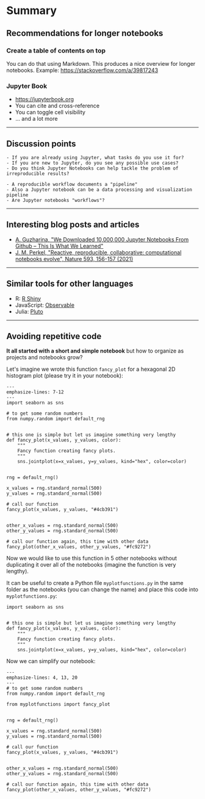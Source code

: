 # Summary


## Recommendations for longer notebooks

### Create a table of contents on top

You can do that using Markdown. This produces a nice overview for longer notebooks.
Example: <https://stackoverflow.com/a/39817243>


### Jupyter Book

- <https://jupyterbook.org>
- You can cite and cross-reference
- You can toggle cell visibility
- ... and a lot more

---

## Discussion points

```{discussion} Use cases and reproducibility
- If you are already using Jupyter, what tasks do you use it for?
- If you are new to Jupyter, do you see any possible use cases?
- Do you think Jupyter Notebooks can help tackle the problem of irreproducible results?
```

```{discussion} Are Jupyter notebooks "workflows"?
- A reproducible workflow documents a "pipeline"
- Also a Jupyter notebook can be a data processing and visualization pipeline
- Are Jupyter notebooks "workflows"?
```

---

## Interesting blog posts and articles

- [A. Guzharina, "We Downloaded 10,000,000 Jupyter Notebooks From Github – This Is What We Learned"](https://blog.jetbrains.com/datalore/2020/12/17/we-downloaded-10-000-000-jupyter-notebooks-from-github-this-is-what-we-learned/)
- [J. M. Perkel, "Reactive, reproducible, collaborative: computational notebooks evolve", Nature 593, 156-157 (2021)](https://doi.org/10.1038/d41586-021-01174-w)

---

## Similar tools for other languages

- R: [R Shiny](https://shiny.rstudio.com/gallery/)
- JavaScript: [Observable](https://observablehq.com/)
- Julia: [Pluto](https://github.com/fonsp/Pluto.jl)

---

## Avoiding repetitive code

**It all started with a short and simple notebook** but how to organize as projects and
notebooks grow?

Let's imagine we wrote this function `fancy_plot` for a hexagonal 2D histogram plot
(please try it in your notebook):
```{code-block} python
---
emphasize-lines: 7-12
---
import seaborn as sns

# to get some random numbers
from numpy.random import default_rng


# this one is simple but let us imagine something very lengthy
def fancy_plot(x_values, y_values, color):
    """
    Fancy function creating fancy plots.
    """
    sns.jointplot(x=x_values, y=y_values, kind="hex", color=color)


rng = default_rng()

x_values = rng.standard_normal(500)
y_values = rng.standard_normal(500)

# call our function
fancy_plot(x_values, y_values, "#4cb391")


other_x_values = rng.standard_normal(500)
other_y_values = rng.standard_normal(500)

# call our function again, this time with other data
fancy_plot(other_x_values, other_y_values, "#fc9272")
```

Now we would like to use this function in 5 other notebooks without duplicating
it over all of the notebooks (imagine the function is very lengthy).

It can be useful to create a Python file `myplotfunctions.py` in the same
folder as the notebooks (you can change the name)
and place this code into `myplotfunctions.py`:
```{code-block} python
import seaborn as sns


# this one is simple but let us imagine something very lengthy
def fancy_plot(x_values, y_values, color):
    """
    Fancy function creating fancy plots.
    """
    sns.jointplot(x=x_values, y=y_values, kind="hex", color=color)
```

Now we can simplify our notebook:
```{code-block} python
---
emphasize-lines: 4, 13, 20
---
# to get some random numbers
from numpy.random import default_rng

from myplotfunctions import fancy_plot


rng = default_rng()

x_values = rng.standard_normal(500)
y_values = rng.standard_normal(500)

# call our function
fancy_plot(x_values, y_values, "#4cb391")


other_x_values = rng.standard_normal(500)
other_y_values = rng.standard_normal(500)

# call our function again, this time with other data
fancy_plot(other_x_values, other_y_values, "#fc9272")
```
